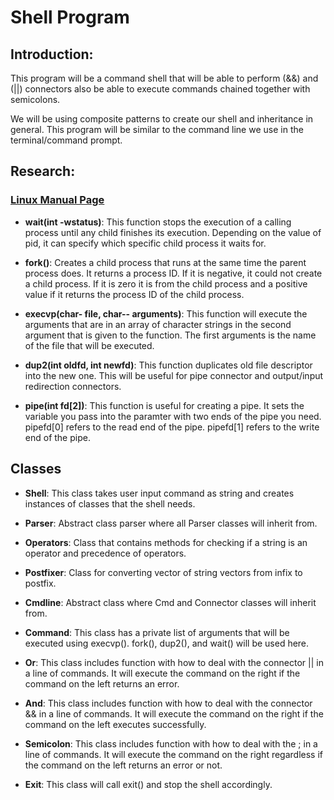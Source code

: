 #   Shell Program

## Introduction:

This program will be a command shell that will be able to perform (&&) and (||) connectors also be able to execute commands chained together with semicolons. 

We will be using composite patterns to create our shell and inheritance in general.  This program will be similar to the command line we use in the terminal/command prompt.


## Research: 

### [Linux Manual Page](https://man7.org/linux/man-pages/)

- __wait(int -wstatus)__: This function stops the execution of a calling process until any child finishes its execution. Depending on the value of pid, it can specify which specific child process it waits for.
  
- __fork()__: Creates a child process that runs at the same time the parent process does. It returns a process ID. If it is negative, it could not create a child process. If it is zero it is from the child process and a positive value if it returns the process ID of the child process.

- __execvp(char- file, char-- arguments)__: This function will execute the arguments that are in an array of character strings in the second argument that is given to the function. The first arguments is the name of the file that will be executed.

- __dup2(int oldfd, int newfd)__: This function duplicates old file descriptor into the new one. This will be useful for pipe connector and output/input redirection connectors.

- __pipe(int fd[2])__: This function is useful for creating a pipe. It sets the variable you pass into the paramter with two ends of the pipe you need. pipefd[0] refers to the read end of the pipe. pipefd[1] refers to the write end of the pipe.

## Classes

- __Shell__: This class takes user input command as string and creates instances of classes that the shell needs.

- __Parser__: Abstract class parser where all Parser classes will inherit from.

- __Operators__: Class that contains methods for checking if a string is an operator and precedence of operators. 

- __Postfixer__: Class for converting vector of string vectors from infix to postfix.

- __Cmdline__: Abstract class where Cmd and Connector classes will inherit from.
  
- __Command__: This class has a private list of arguments that will be executed using execvp(). fork(), dup2(), and wait() will be used here.

- __Or__: This class includes function with how to deal with the connector || in a line of commands. It will execute the command on the right if the command on the left returns an error.
  
- __And__: This class includes function with how to deal with the connector && in a line of commands. It will execute the command on the right if the command on the left executes successfully.
  
- __Semicolon__: This class includes function with how to deal with the ; in a line of commands. It will execute the command on the right regardless if the command on the left returns an error or not.

- __Exit__: This class will call exit() and stop the shell accordingly.
